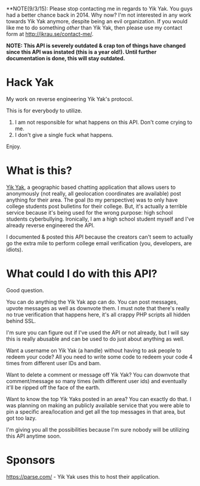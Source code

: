 **NOTE(9/3/15): Please stop contacting me in regards to Yik Yak.  You guys had a better chance back in 2014.  Why now?  I'm not interested in any work towards Yik Yak anymore, despite being an evil organization.  If you would like me to do something *other* than Yik Yak, then please use my contact form at http://jkrau.se/contact-me/.

**NOTE: This API is severely outdated & crap ton of things have changed since this API was instated (this is a year old!).  Until further documentation is done, this will stay outdated.**

Hack Yak
========

My work on reverse engineering Yik Yak's protocol.

This is for everybody to utilize.

1. I am not responsible for what happens on this API.  Don't come crying to me.
2. I don't give a single fuck what happens.

Enjoy.

What is this?
=============

[Yik Yak](http://yikyakapp.com), a geographic based chatting application that allows users to anonymously (not really, all geolocation coordinates are available) post anything for their area. The goal (to my perspective) was to only have college students post bulletins for their college. But, it's actually a terrible service because it's being used for the wrong purpose: high school students cyberbullying.  Ironically, I am a high school student myself and I've already reverse engineered the API.

I documented & posted this API because the creators can't seem to actually go the extra mile to perform college email verification (you, developers, are idiots).

What could I do with this API?
==============================

Good question.

You can do anything the Yik Yak app can do.  You can post messages, upvote messages as well as downvote them.  I must note that there's really no true verification that happens here, it's all crappy PHP scripts all hidden behind SSL.

I'm sure you can figure out if I've used the API or not already, but I will say this is really abusable and can be used to do just about anything as well.  

Want a username on Yik Yak (a handle) without having to ask people to redeem your code? All you need to write some code to redeem your code 4 times from different user IDs and bam.

Want to delete a comment or message off Yik Yak? You can downvote that comment/message so many times (with different user ids) and eventually it'll be ripped off the face of the earth.

Want to know the top Yik Yaks posted in an area? You can exactly do that.  I was planning on making an publicly available service that you were able to pin a specific area/location and get all the top messages in that area, but got too lazy.

I'm giving you all the possibilities because I'm sure nobody will be utilizing this API anytime soon.

Sponsors
========

https://parse.com/ - Yik Yak uses this to host their application.
